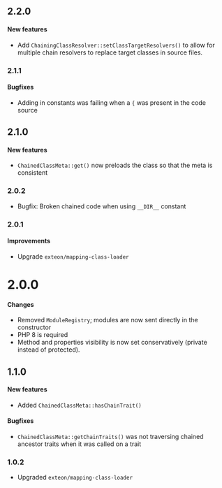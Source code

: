 ## 2.2.0

#### New features

* Add `ChainingClassResolver::setClassTargetResolvers()` to allow for multiple chain resolvers to replace target classes in source files.

### 2.1.1

#### Bugfixes

* Adding in constants was failing when a `{` was present in the code source

## 2.1.0

#### New features

* `ChainedClassMeta::get()` now preloads the class so that the meta is consistent

### 2.0.2

* Bugfix: Broken chained code when using `__DIR__` constant

### 2.0.1

#### Improvements

* Upgrade `exteon/mapping-class-loader`

# 2.0.0

#### Changes

* Removed `ModuleRegistry`; modules are now sent directly in the constructor
* PHP 8 is required
* Method and properties visibility is now set conservatively (private instead 
  of protected).

## 1.1.0

#### New features

* Added `ChainedClassMeta::hasChainTrait()`

#### Bugfixes

* `ChainedClassMeta::getChainTraits()` was not traversing chained ancestor 
  traits when it was called on a trait

### 1.0.2

* Upgraded `exteon/mapping-class-loader`